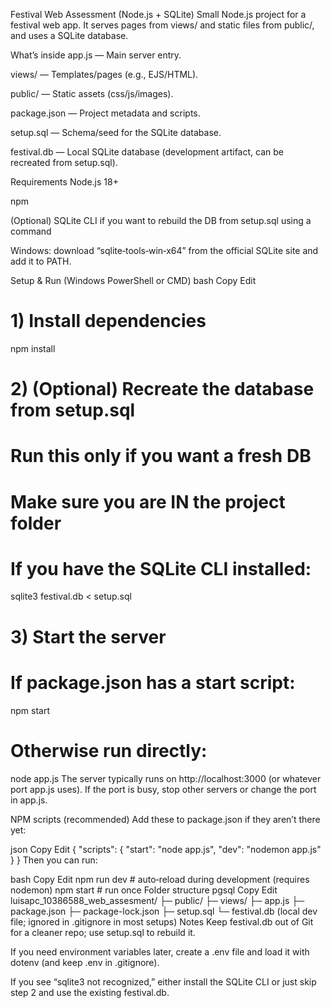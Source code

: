 Festival Web Assessment (Node.js + SQLite)
Small Node.js project for a festival web app. It serves pages from views/ and static files from public/, and uses a SQLite database.

What’s inside
app.js — Main server entry.

views/ — Templates/pages (e.g., EJS/HTML).

public/ — Static assets (css/js/images).

package.json — Project metadata and scripts.

setup.sql — Schema/seed for the SQLite database.

festival.db — Local SQLite database (development artifact, can be recreated from setup.sql).

Requirements
Node.js 18+

npm

(Optional) SQLite CLI if you want to rebuild the DB from setup.sql using a command

Windows: download “sqlite‑tools‑win‑x64” from the official SQLite site and add it to PATH.

Setup & Run (Windows PowerShell or CMD)
bash
Copy
Edit
# 1) Install dependencies
npm install

# 2) (Optional) Recreate the database from setup.sql
# Run this only if you want a fresh DB
# Make sure you are IN the project folder
# If you have the SQLite CLI installed:
sqlite3 festival.db < setup.sql

# 3) Start the server
# If package.json has a start script:
npm start

# Otherwise run directly:
node app.js
The server typically runs on http://localhost:3000 (or whatever port app.js uses).
If the port is busy, stop other servers or change the port in app.js.

NPM scripts (recommended)
Add these to package.json if they aren’t there yet:

json
Copy
Edit
{
  "scripts": {
    "start": "node app.js",
    "dev": "nodemon app.js"
  }
}
Then you can run:

bash
Copy
Edit
npm run dev   # auto‑reload during development (requires nodemon)
npm start     # run once
Folder structure
pgsql
Copy
Edit
luisapc_10386588_web_assesment/
├─ public/
├─ views/
├─ app.js
├─ package.json
├─ package-lock.json
├─ setup.sql
└─ festival.db   (local dev file; ignored in .gitignore in most setups)
Notes
Keep festival.db out of Git for a cleaner repo; use setup.sql to rebuild it.

If you need environment variables later, create a .env file and load it with dotenv (and keep .env in .gitignore).

If you see “sqlite3 not recognized,” either install the SQLite CLI or just skip step 2 and use the existing festival.db.